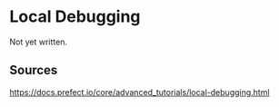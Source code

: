 # Local Debugging

Not yet written.

## Sources
https://docs.prefect.io/core/advanced_tutorials/local-debugging.html
